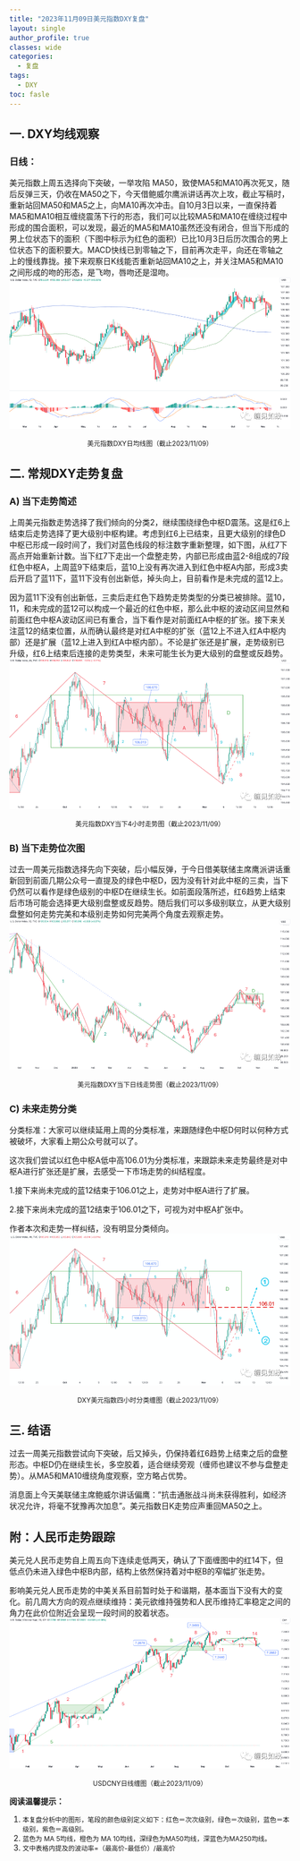 ```yaml
---
title: "2023年11月09日美元指数DXY复盘"
layout: single
author_profile: true
classes: wide
categories:
  - 复盘
tags:
  - DXY
toc: fasle
---
```

## 一. DXY均线观察
### 日线：
美元指数上周五选择向下突破，一举攻陷 MA50，致使MA5和MA10再次死叉，随后反弹三天，仍收在MA50之下，今天借鲍威尔鹰派讲话再次上攻，截止写稿时，重新站回MA50和MA5之上，向MA10再次冲击。自10月3日以来，一直保持着MA5和MA10相互缠绕震荡下行的形态，我们可以比较MA5和MA10在缠绕过程中形成的围合面积，可以发现，最近的MA5和MA10虽然还没有闭合，但当下形成的男上位状态下的面积（下图中标示为红色的面积）已比10月3日后历次围合的男上位状态下的面积要大。MACD快线已到零轴之下，目前再次走平，向还在零轴之上的慢线靠拢。接下来观察日K线能否重新站回MA10之上，并关注MA5和MA10之间形成的吻的形态，是飞吻，唇吻还是湿吻。
 ![道指DJI](/assets/images/2023-11-09-DXY-day.png)
<small><center>美元指数DXY日均线图（截止2023/11/09）</center></small>
## 二. 常规DXY走势复盘
### A) 当下走势简述
上周美元指数走势选择了我们倾向的分类2，继续围绕绿色中枢D震荡。这是红6上结束后走势选择了更大级别中枢构建。考虑到红6上已结束，且更大级别的绿色D中枢已形成一段时间了，我们对蓝色线段的标注数字重新整理，如下图，从红7下高点开始重新计数。当下红7下走出一个盘整走势，内部已形成由蓝2-8组成的7段红色中枢A，上周蓝9下结束后，蓝10上没有再次进入到红色中枢A内部，形成3卖后开启了蓝11下，蓝11下没有创出新低，掉头向上，目前看作是未完成的蓝12上。

因为蓝11下没有创出新低，三卖后走红色下趋势走势类型的分类已被排除。蓝10，11，和未完成的蓝12可以构成一个最近的红色中枢，那么此中枢的波动区间显然和前面红色中枢A波动区间已有重合，当下看作是对前面红A中枢的扩张。接下来关注蓝12的结束位置，从而确认最终是对红A中枢的扩张（蓝12上不进入红A中枢内部）还是扩展（蓝12上进入到红A中枢内部）。不论是扩张还是扩展，走势级别已升级，红6上结束后连接的走势类型，未来可能生长为更大级别的盘整或反趋势。
 ![道指DJI](/assets/images/2023-11-09-DXY-hour.png)
<small><center>美元指数DXY当下4小时走势图（截止2023/11/09）</center></small>
### B) 当下走势位次图
过去一周美元指数选择先向下突破，后小幅反弹，于今日借美联储主席鹰派讲话重新回到前面几期公众号一直提及的绿色中枢D，因为没有针对此中枢的三卖，当下仍然可以看作是绿色级别的中枢D在继续生长。如前面段落所述，红6趋势上结束后市场可能会选择更大级别盘整或反趋势。随后我们可以多级别联立，从更大级别盘整如何走势完美和本级别走势如何完美两个角度去观察走势。
 ![道指DJI](/assets/images/2023-11-09-DXY-day-1.png)
<small><center>美元指数DXY当下日线走势图（截止2023/11/09）</center></small>

### C) 未来走势分类

分类标准：大家可以继续延用上周的分类标准，来跟随绿色中枢D何时以何种方式被破坏，大家看上期公众号就可以了。

这次我们尝试以红色中枢A低中高106.01为分类标准，来跟踪未来走势最终是对中枢A进行扩张还是扩展，去感受一下市场走势的纠结程度。

1.接下来尚未完成的蓝12结束于106.01之上，走势对中枢A进行了扩展。

2.接下来尚未完成的蓝12结束于106.01之下，可视为对中枢A扩张中。

作者本次和走势一样纠结，没有明显分类倾向。
 ![道指DJI](/assets/images/2023-11-09-DXY-hour-fl.png)
<small><center>DXY美元指数四小时分类缠图（截止2023/11/09）</center></small>
## 三. 结语
过去一周美元指数尝试向下突破，后又掉头，仍保持着红6趋势上结束之后的盘整形态。中枢D仍在继续生长，多空胶着，适合继续旁观（缠师也建议不参与盘整走势）。从MA5和MA10缠绕角度观察，空方略占优势。

消息面上今天美联储主席鲍威尔讲话偏鹰：”抗击通胀战斗尚未获得胜利，如经济状况允许，将毫不犹豫再次加息”。美元指数日K走势应声重回MA50之上。

## 附：人民币走势跟踪
美元兑人民币走势自上周五向下连续走低两天，确认了下面缠图中的红14下，但低点仍未进入绿色中枢B内部，结构上依然保持着对中枢B的窄幅扩张走势。

影响美元兑人民币走势的中美关系目前暂时处于和谐期，基本面当下没有大的变化。前几周大方向的观点继续维持：美元欲维持强势和人民币维持汇率稳定之间的角力在此价位附近会呈现一段时间的胶着状态。
 ![USDCNY](/assets/images/2023-11-09-USDCNY-day.png)
<small><center>USDCNY日线缠图（截止2023/11/09）</center></small>

**阅读温馨提示：** 
1. <small>本复盘分析中的图形，笔段的颜色级别定义如下：红色＝次次级别，绿色＝次级别，蓝色＝本级别，紫色＝高级别。</small> 
2. <small>蓝色为 MA 5均线，橙色为 MA 10均线，深绿色为MA50均线，深蓝色为MA250均线。</small> 
3. <small>文中表格内提及的波动率=（最高价-最低价）/最高价 </small>
